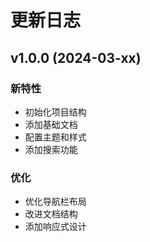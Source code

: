 # 更新日志

## v1.0.0 (2024-03-xx)

### 新特性
- 初始化项目结构
- 添加基础文档
- 配置主题和样式
- 添加搜索功能

### 优化
- 优化导航栏布局
- 改进文档结构
- 添加响应式设计 